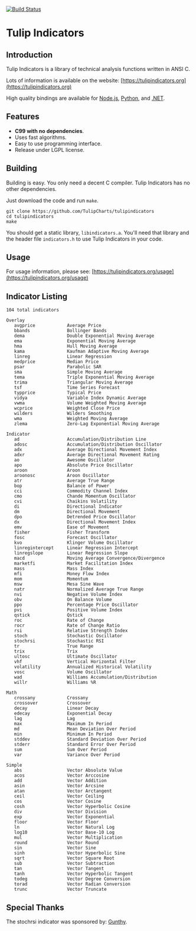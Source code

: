 [![Build Status](https://travis-ci.org/TulipCharts/tulipindicators.svg?branch=master)](https://travis-ci.org/TulipCharts/tulipindicators)

# Tulip Indicators

## Introduction

Tulip Indicators is a library of technical analysis functions written in ANSI C.

Lots of information is available on the website:
[https://tulipindicators.org](https://tulipindicators.org)

High quality bindings are available for [Node.js](https://github.com/TulipCharts/tulipnode),
[Python](https://github.com/cirla/tulipy), and [.NET](https://github.com/TulipCharts/tinet).

## Features

 - **C99 with no dependencies**.
 - Uses fast algorithms.
 - Easy to use programming interface.
 - Release under LGPL license.


## Building

Building is easy. You only need a decent C compiler. Tulip Indicators has no
other dependencies.

Just download the code and run `make`.

```
git clone https://github.com/TulipCharts/tulipindicators
cd tulipindicators
make
```

You should get a static library, `libindicators.a`. You'll need that library
and the header file `indicators.h` to use Tulip Indicators in your code.

## Usage

For usage information, please see:
[https://tulipindicators.org/usage](https://tulipindicators.org/usage)


## Indicator Listing
```
104 total indicators

Overlay
   avgprice            Average Price
   bbands              Bollinger Bands
   dema                Double Exponential Moving Average
   ema                 Exponential Moving Average
   hma                 Hull Moving Average
   kama                Kaufman Adaptive Moving Average
   linreg              Linear Regression
   medprice            Median Price
   psar                Parabolic SAR
   sma                 Simple Moving Average
   tema                Triple Exponential Moving Average
   trima               Triangular Moving Average
   tsf                 Time Series Forecast
   typprice            Typical Price
   vidya               Variable Index Dynamic Average
   vwma                Volume Weighted Moving Average
   wcprice             Weighted Close Price
   wilders             Wilders Smoothing
   wma                 Weighted Moving Average
   zlema               Zero-Lag Exponential Moving Average

Indicator
   ad                  Accumulation/Distribution Line
   adosc               Accumulation/Distribution Oscillator
   adx                 Average Directional Movement Index
   adxr                Average Directional Movement Rating
   ao                  Awesome Oscillator
   apo                 Absolute Price Oscillator
   aroon               Aroon
   aroonosc            Aroon Oscillator
   atr                 Average True Range
   bop                 Balance of Power
   cci                 Commodity Channel Index
   cmo                 Chande Momentum Oscillator
   cvi                 Chaikins Volatility
   di                  Directional Indicator
   dm                  Directional Movement
   dpo                 Detrended Price Oscillator
   dx                  Directional Movement Index
   emv                 Ease of Movement
   fisher              Fisher Transform
   fosc                Forecast Oscillator
   kvo                 Klinger Volume Oscillator
   linregintercept     Linear Regression Intercept
   linregslope         Linear Regression Slope
   macd                Moving Average Convergence/Divergence
   marketfi            Market Facilitation Index
   mass                Mass Index
   mfi                 Money Flow Index
   mom                 Momentum
   msw                 Mesa Sine Wave
   natr                Normalized Average True Range
   nvi                 Negative Volume Index
   obv                 On Balance Volume
   ppo                 Percentage Price Oscillator
   pvi                 Positive Volume Index
   qstick              Qstick
   roc                 Rate of Change
   rocr                Rate of Change Ratio
   rsi                 Relative Strength Index
   stoch               Stochastic Oscillator
   stochrsi            Stochastic RSI
   tr                  True Range
   trix                Trix
   ultosc              Ultimate Oscillator
   vhf                 Vertical Horizontal Filter
   volatility          Annualized Historical Volatility
   vosc                Volume Oscillator
   wad                 Williams Accumulation/Distribution
   willr               Williams %R

Math
   crossany            Crossany
   crossover           Crossover
   decay               Linear Decay
   edecay              Exponential Decay
   lag                 Lag
   max                 Maximum In Period
   md                  Mean Deviation Over Period
   min                 Minimum In Period
   stddev              Standard Deviation Over Period
   stderr              Standard Error Over Period
   sum                 Sum Over Period
   var                 Variance Over Period

Simple
   abs                 Vector Absolute Value
   acos                Vector Arccosine
   add                 Vector Addition
   asin                Vector Arcsine
   atan                Vector Arctangent
   ceil                Vector Ceiling
   cos                 Vector Cosine
   cosh                Vector Hyperbolic Cosine
   div                 Vector Division
   exp                 Vector Exponential
   floor               Vector Floor
   ln                  Vector Natural Log
   log10               Vector Base-10 Log
   mul                 Vector Multiplication
   round               Vector Round
   sin                 Vector Sine
   sinh                Vector Hyperbolic Sine
   sqrt                Vector Square Root
   sub                 Vector Subtraction
   tan                 Vector Tangent
   tanh                Vector Hyperbolic Tangent
   todeg               Vector Degree Conversion
   torad               Vector Radian Conversion
   trunc               Vector Truncate
```


## Special Thanks

The stochrsi indicator was sponsored by: [Gunthy](https://gunthy.org).
